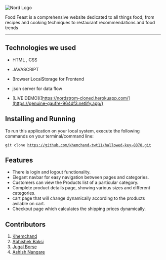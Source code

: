 ![Nord Logo](https://res.cloudinary.com/dmskljxga/image/upload/v1680505229/logo_ykjng3.png)


Food Feast is a comprehensive website dedicated to all things food, from recipes and cooking techniques to restaurant recommendations and food trends

---

## Technologies we used

<!-- <hr> -->

- HTML , CSS
- JAVASCRIPT
- Browser LocalStorage for Frontend
- json server for data flow

- [LIVE DEMO]([https://nordstrom-cloned.herokuapp.com/](https://genuine-gaufre-964df3.netlify.app/)

## Installing and Running

<!-- <hr> -->

To run this application on your local system, execute the following commands on your terminal/command line:

<code>git clone https://github.com/khemchand-twt11/hallowed-key-8078.git</code>

## Features

<!-- --- -->

- There is login and logout functionality.
- Elegant navbar for easy navigation between pages and categories.
- Customers can view the Products list of a particular category.
- Complete product details page, showing various sizes and different categories.
- cart page that will change dynamically according to the products avilable on cart.
- Checkout page which calculates the shipping prices dynamically.



<!-- --- 

A glimpse of our website

- On this page users can signup/sign-in based on whether the user is already registered or not.

![Screenshot (115).png](https://cdn.hashnode.com/res/hashnode/image/upload/v1630219270987/dT7e2MFN3.png)

- The landing page where users cans see various categories and subcategories along with offers and discounts.

## ![Screenshot (110).png](https://cdn.hashnode.com/res/hashnode/image/upload/v1630218783630/Hnn7HJryZ.png)

- The products list page is where the list of products of a particular category are shown, the user has options to sort products and filter products as per his needs.

## ![Screenshot (113).png](https://cdn.hashnode.com/res/hashnode/image/upload/v1630219007984/HzV38DEZo.png)

- A complete detailed product page displays all the details regarding the product, here we have given the user an option to add to the cart option if he/she like to buy the product.

## ![Screenshot (121).png](https://cdn.hashnode.com/res/hashnode/image/upload/v1630219125640/BuijpE4Q_.png)

- Shopping bag page has all the items that are added to the cart/bag by the user.

## ![Screenshot (123).png](https://cdn.hashnode.com/res/hashnode/image/upload/v1630219786505/W6oIrTvte.png)

- On the checkout page, the user enters his shipping address and credit card details in order to place the order.

## ![Screenshot (122).png](https://cdn.hashnode.com/res/hashnode/image/upload/v1630219352528/km3ZkSW82.png)

- On My Account page user can change their addres and the password if they need

- ![My Account](https://user-images.githubusercontent.com/87421863/135756494-f0e72fdd-fbf0-41a9-ab37-d629f43ada39.png)
-->
## Contributors

1. [Khemchand](https://github.com/khemchand-twt11)
2. [Abhishek Baksi](https://github.com/Abhishek-Baksi)
3. [Jugal Borse](https://github.com/borsejugal23)
4. [Ashish Nangare](https://github.com/ashishnangare1967)
